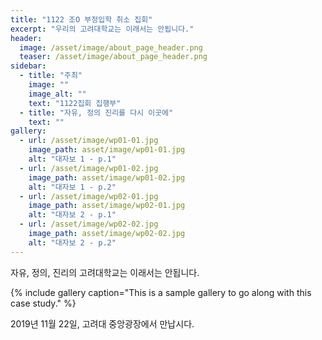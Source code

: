 ```yaml
---
title: "1122 조O 부정입학 취소 집회"
excerpt: "우리의 고려대학교는 이래서는 안됩니다."
header:
  image: /asset/image/about_page_header.png
  teaser: /asset/image/about_page_header.png
sidebar:
  - title: "주최"
    image: ""
    image_alt: ""
    text: "1122집회 집행부"
  - title: "자유, 정의 진리를 다시 이곳에"
    text: ""
gallery:
  - url: /asset/image/wp01-01.jpg
    image_path: asset/image/wp01-01.jpg
    alt: "대자보 1 - p.1"
  - url: /asset/image/wp01-02.jpg
    image_path: asset/image/wp01-02.jpg
    alt: "대자보 1 - p.2"
  - url: /asset/image/wp02-01.jpg
    image_path: asset/image/wp02-01.jpg
    alt: "대자보 2 - p.1"
  - url: /asset/image/wp02-02.jpg
    image_path: asset/image/wp02-02.jpg
    alt: "대자보 2 - p.2"
---
```



자유, 정의, 진리의 고려대학교는 이래서는 안됩니다.

{% include gallery caption="This is a sample gallery to go along with this case study." %}

2019년 11월 22일, 고려대 중앙광장에서 만납시다.
